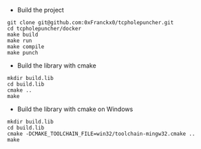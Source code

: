 * Build the project
```
git clone git@github.com:0xFranckx0/tcpholepuncher.git
cd tcpholepuncher/docker
make build
make run
make compile
make punch
```

* Build the library with cmake
```
mkdir build.lib
cd build.lib
cmake ..
make
```

* Build the library with cmake on Windows
```
mkdir build.lib
cd build.lib
cmake -DCMAKE_TOOLCHAIN_FILE=win32/toolchain-mingw32.cmake ..
make
```
